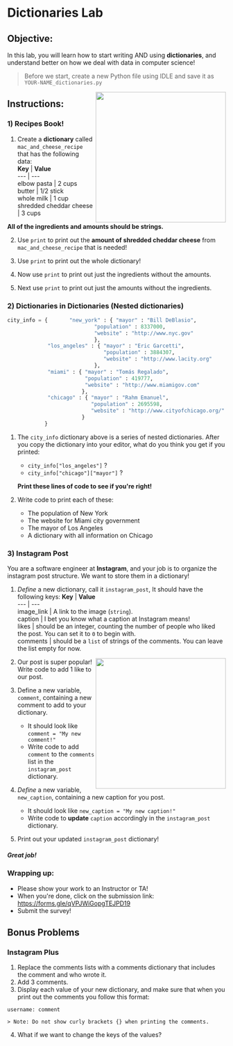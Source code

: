 # Dictionaries Lab

## Objective: 
In this lab, you will learn how to start writing AND using **dictionaries**, and understand better on how we deal with data in computer science!

> Before we start, create a new Python file using IDLE and save it as `YOUR-NAME_dictionaries.py`


<img src="https://static.wixstatic.com/media/bb4cc9_7636144fdaa54a84a77b6c59d25dd6f8~mv2.gif" width="300" align="right">





## Instructions:

### 1) Recipes Book!

1. Create a **dictionary** called `mac_and_cheese_recipe` that has the following data:  
    **Key** | **Value**          
    --- | ---   
    elbow pasta | 2 cups         
    butter | 1/2 stick      
    whole milk | 1 cup     
    shredded cheddar cheese | 3 cups    

  **All of the ingredients and amounts should be strings.**

2. Use `print` to print out the **amount of shredded cheddar cheese** from `mac_and_cheese_recipe` that is needed!

3. Use `print` to print out the whole dictionary!

4. Now use `print` to print out just the ingredients without the amounts.

5. Next use `print` to print out just the amounts without the ingredients. 

     
### 2) Dictionaries in Dictionaries (Nested dictionaries)
```python
city_info = {		"new_york" : { "mayor" : "Bill DeBlasio",
							"population" : 8337000,
							"website" : "http://www.nyc.gov"
							},
			 "los_angeles" : { "mayor" : "Eric Garcetti",
							   "population" : 3884307,
							   "website" : "http://www.lacity.org"
							},
			 "miami" : { "mayor" : "Tomás Regalado",
					     "population" : 419777,
						 "website" : "http://www.miamigov.com"
					    },
			 "chicago" : { "mayor" : "Rahm Emanuel",
						   "population" : 2695598,
						   "website" : "http://www.cityofchicago.org/"
						}
		    }
```
1. The `city_info` dictionary above is a series of nested dictionaries. After you copy the dictionary into your editor, what do you think you get if you printed:
    - `city_info["los_angeles"]` ?
    - `city_info["chicago"]["mayor"]` ?
	
    **Print these lines of code to see if you're right!**

2. Write code to print each of these:
    - The population of New York
    - The website for Miami city government
    - The mayor of Los Angeles
    - A dictionary with all information on Chicago


### 3) Instagram Post

You are a software engineer at **Instagram**, and your job is to organize the instagram post structure. We want to store them in a dictionary!

1. *Define* a new dictionary, call it `instagram_post`, It should have the following keys:
    **Key** | **Value**          
    --- | ---   
    image_link | A link to the image (`string`).         
    caption | I bet you know what a caption at Instagram means!      
    likes | should be an integer, counting the number of people who liked the post. You can set it to `0` to begin with.   
    comments | should be a `list` of strings of the comments. You can leave the list empty for now.

<img src="https://gifimage.net/wp-content/uploads/2018/11/instagram-post-gif.gif" width="300" align="right">
    
2. Our post is super popular! Write code to add 1 like to our post.

3. Define a new variable, `comment`, containing a new comment to add to your dictionary.
    - It should look like `comment = "My new comment!"`
    - Write code to add `comment` to the `comments` list in the `instagram_post` dictionary.

4. *Define* a new variable, `new_caption`, containing a new caption for you post.
    - It should look like `new_caption = "My new caption!"`
    - Write code to **update** `caption` accordingly in the `instagram_post` dictionary.
    
5. Print out your updated `instagram_post` dictionary!



##### Great job!

### Wrapping up:
- Please show your work to an Instructor or TA!
- When you're done, click on the submission link: https://forms.gle/qVPJWiGopgTEJPD19 
- Submit the survey!
<!--
### Wrapping up:
- Please show your work to an Instructor or TA!
- When you're done, make sure to submit the lab with the Submit button on the top right.
-->

## Bonus Problems 
### Instagram Plus
1. Replace the comments lists with a comments dictionary that includes the comment and who wrote it.
2. Add 3 comments. 
3. Display each value of your new dictionary, and make sure that when you print out the comments you follow this format:
	
 ` username: comment `
 
	> Note: Do not show curly brackets {} when printing the comments.

4. What if we want to change the keys of the values?
<!-- 

## Wrapping up:

Run the test.
- If it passes:
    - You can go on to try the challenges problems. Be sure you don't change any of the code you already wrote!
    - When you're done, make sure to submit the lab with the `Submit` button on the top right.
- If it fails:
    - Review the lab to see if you missed any steps. You need to follow the steps _exactly_ to pass.
    - If you have questions, ask a classmate, or call over an Instructor or TA!

-->

